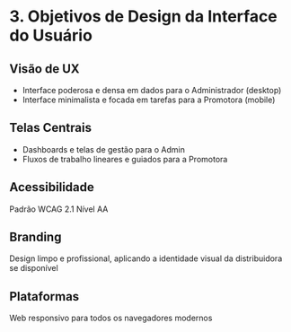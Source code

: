 # 3. Objetivos de Design da Interface do Usuário

## Visão de UX
- Interface poderosa e densa em dados para o Administrador (desktop)
- Interface minimalista e focada em tarefas para a Promotora (mobile)

## Telas Centrais
- Dashboards e telas de gestão para o Admin
- Fluxos de trabalho lineares e guiados para a Promotora

## Acessibilidade
Padrão WCAG 2.1 Nível AA

## Branding
Design limpo e profissional, aplicando a identidade visual da distribuidora se disponível

## Plataformas
Web responsivo para todos os navegadores modernos
